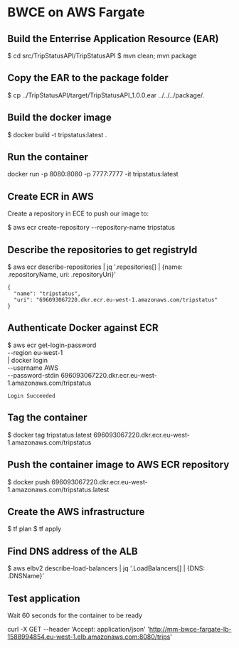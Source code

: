 

# BWCE on AWS Fargate

## Build the Enterrise Application Resource (EAR)

$ cd src/TripStatusAPI/TripStatusAPI
$ mvn clean; mvn package

## Copy the EAR to the package folder

$ cp ../TripStatusAPI/target/TripStatusAPI_1.0.0.ear ../../../package/.

## Build the docker image

$ docker build -t tripstatus:latest .

## Run the container
docker run -p 8080:8080 -p 7777:7777 -it tripstatus:latest


## Create ECR in AWS

Create a repository in ECE to push our image to:

$ aws ecr create-repository --repository-name tripstatus


## Describe the repositories to get registryId

$ aws ecr describe-repositories | jq '.repositories[] | {name: .repositoryName, uri: .repositoryUri}'

```
{
  "name": "tripstatus",
  "uri": "696093067220.dkr.ecr.eu-west-1.amazonaws.com/tripstatus"
}
```

## Authenticate Docker against ECR 

$ aws ecr get-login-password \
    --region eu-west-1 \
    | docker login \
    --username AWS \
    --password-stdin 696093067220.dkr.ecr.eu-west-1.amazonaws.com/tripstatus

```
Login Succeeded
```


## Tag the container

$ docker tag tripstatus:latest 696093067220.dkr.ecr.eu-west-1.amazonaws.com/tripstatus

## Push the container image to AWS ECR repository

$ docker push 696093067220.dkr.ecr.eu-west-1.amazonaws.com/tripstatus:latest


## Create the AWS infrastructure

$ tf plan
$ tf apply

## Find DNS address of the ALB

$ aws elbv2 describe-load-balancers | jq '.LoadBalancers[] | {DNS: .DNSName}'

## Test application

Wait 60 seconds for the container to be ready

curl -X GET --header 'Accept: application/json' 'http://mm-bwce-fargate-lb-1588994854.eu-west-1.elb.amazonaws.com:8080/trips'
